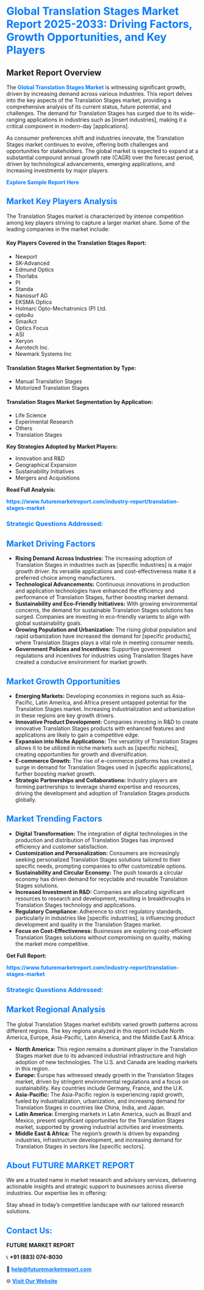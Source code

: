 <h1 style="color: #007BFF;">Global Translation Stages Market Report 2025-2033: Driving Factors, Growth Opportunities, and Key Players</h1>

<section id="overview">
<h2>Market Report Overview</h2>
<p>The <a href="https://www.futuremarketreport.com/industry-report/translation-stages-market" style="color: #007BFF; text-decoration: none;"><strong>Global Translation Stages Market</strong></a> is witnessing significant growth, driven by increasing demand across various industries. This report delves into the key aspects of the Translation Stages market, providing a comprehensive analysis of its current status, future potential, and challenges. The demand for Translation Stages has surged due to its wide-ranging applications in industries such as [insert industries], making it a critical component in modern-day [applications].</p>
<p>As consumer preferences shift and industries innovate, the Translation Stages market continues to evolve, offering both challenges and opportunities for stakeholders. The global market is expected to expand at a substantial compound annual growth rate (CAGR) over the forecast period, driven by technological advancements, emerging applications, and increasing investments by major players.</p>
</section>

<section id="overview">
<p><a href="https://www.futuremarketreport.com/request-sample/reportId=120739" style="color: #007BFF; text-decoration: none;"><strong>Explore Sample Report Here</strong></a></p>
</section>

<section id="key-players">
<h2 style="color: #007BFF;">Market Key Players Analysis</h2>
<p>The Translation Stages market is characterized by intense competition among key players striving to capture a larger market share. Some of the leading companies in the market include:</p>
<h4>Key Players Covered in the Translation Stages Report:</h4>
<ul><li>Newport</li><li>SK-Advanced</li><li>Edmund Optics</li><li>Thorlabs</li><li>PI</li><li>Standa</li><li>Nanosurf AG</li><li>EKSMA Optics</li><li>Holmarc Opto-Mechatronics (P) Ltd.</li><li>opto4u</li><li>SmarAct</li><li>Optics Focus</li><li>ASI</li><li>Xeryon</li><li>Aerotech Inc.</li><li>Newmark Systems Inc</li></ul>
<h4>Translation Stages Market Segmentation by Type:</h4>
<ul><li>Manual Translation Stages</li><li>Motorized Translation Stages</li></ul>

<h4>Translation Stages Market Segmentation by Application:</h4>
<ul><li>Life Science</li><li>Experimental Research</li><li>Others</li><li>Translation Stages</li></ul>
<p><strong>Key Strategies Adopted by Market Players:</strong></p>
<ul>
<li>Innovation and R&D</li>
<li>Geographical Expansion</li>
<li>Sustainability Initiatives</li>
<li>Mergers and Acquisitions</li>
</ul>
</section>

<section>
<p><strong>Read Full Analysis: </strong></p><a href="https://www.futuremarketreport.com/industry-report/translation-stages-market" style="color: #007BFF; text-decoration: none;"><strong>https://www.futuremarketreport.com/industry-report/translation-stages-market</strong></a>
<h3 style="color: #007BFF;">Strategic Questions Addressed:</h3>
</section>

<section id="driving-factors">
<h2 style="color: #007BFF;">Market Driving Factors</h2>
<ul>
<li><strong>Rising Demand Across Industries:</strong> The increasing adoption of Translation Stages in industries such as [specific industries] is a major growth driver. Its versatile applications and cost-effectiveness make it a preferred choice among manufacturers.</li>
<li><strong>Technological Advancements:</strong> Continuous innovations in production and application technologies have enhanced the efficiency and performance of Translation Stages, further boosting market demand.</li>
<li><strong>Sustainability and Eco-Friendly Initiatives:</strong> With growing environmental concerns, the demand for sustainable Translation Stages solutions has surged. Companies are investing in eco-friendly variants to align with global sustainability goals.</li>
<li><strong>Growing Population and Urbanization:</strong> The rising global population and rapid urbanization have increased the demand for [specific products], where Translation Stages plays a vital role in meeting consumer needs.</li>
<li><strong>Government Policies and Incentives:</strong> Supportive government regulations and incentives for industries using Translation Stages have created a conducive environment for market growth.</li>
</ul>
</section>

<section id="growth-opportunities">
<h2 style="color: #007BFF;">Market Growth Opportunities</h2>
<ul>
<li><strong>Emerging Markets:</strong> Developing economies in regions such as Asia-Pacific, Latin America, and Africa present untapped potential for the Translation Stages market. Increasing industrialization and urbanization in these regions are key growth drivers.</li>
<li><strong>Innovative Product Development:</strong> Companies investing in R&D to create innovative Translation Stages products with enhanced features and applications are likely to gain a competitive edge.</li>
<li><strong>Expansion into Niche Applications:</strong> The versatility of Translation Stages allows it to be utilized in niche markets such as [specific niches], creating opportunities for growth and diversification.</li>
<li><strong>E-commerce Growth:</strong> The rise of e-commerce platforms has created a surge in demand for Translation Stages used in [specific applications], further boosting market growth.</li>
<li><strong>Strategic Partnerships and Collaborations:</strong> Industry players are forming partnerships to leverage shared expertise and resources, driving the development and adoption of Translation Stages products globally.</li>
</ul>
</section>

<section id="trending-factors">
<h2 style="color: #007BFF;">Market Trending Factors</h2>
<ul>
<li><strong>Digital Transformation:</strong> The integration of digital technologies in the production and distribution of Translation Stages has improved efficiency and customer satisfaction.</li>
<li><strong>Customization and Personalization:</strong> Consumers are increasingly seeking personalized Translation Stages solutions tailored to their specific needs, prompting companies to offer customizable options.</li>
<li><strong>Sustainability and Circular Economy:</strong> The push towards a circular economy has driven demand for recyclable and reusable Translation Stages solutions.</li>
<li><strong>Increased Investment in R&D:</strong> Companies are allocating significant resources to research and development, resulting in breakthroughs in Translation Stages technology and applications.</li>
<li><strong>Regulatory Compliance:</strong> Adherence to strict regulatory standards, particularly in industries like [specific industries], is influencing product development and quality in the Translation Stages market.</li>
<li><strong>Focus on Cost-Effectiveness:</strong> Businesses are exploring cost-efficient Translation Stages solutions without compromising on quality, making the market more competitive.</li>
</ul>
</section>

<section>
<p><strong>Get Full Report: </strong></p><a href="https://www.futuremarketreport.com/industry-report/translation-stages-market" style="color: #007BFF; text-decoration: none;"><strong>https://www.futuremarketreport.com/industry-report/translation-stages-market</strong></a>
<h3 style="color: #007BFF;">Strategic Questions Addressed:</h3>
</section>


<section id="regional-analysis">
<h2 style="color: #007BFF;">Market Regional Analysis</h2>
<p>The global Translation Stages market exhibits varied growth patterns across different regions. The key regions analyzed in this report include North America, Europe, Asia-Pacific, Latin America, and the Middle East & Africa:</p>
<ul>
<li><strong>North America:</strong> This region remains a dominant player in the Translation Stages market due to its advanced industrial infrastructure and high adoption of new technologies. The U.S. and Canada are leading markets in this region.</li>
<li><strong>Europe:</strong> Europe has witnessed steady growth in the Translation Stages market, driven by stringent environmental regulations and a focus on sustainability. Key countries include Germany, France, and the U.K.</li>
<li><strong>Asia-Pacific:</strong> The Asia-Pacific region is experiencing rapid growth, fueled by industrialization, urbanization, and increasing demand for Translation Stages in countries like China, India, and Japan.</li>
<li><strong>Latin America:</strong> Emerging markets in Latin America, such as Brazil and Mexico, present significant opportunities for the Translation Stages market, supported by growing industrial activities and investments.</li>
<li><strong>Middle East & Africa:</strong> The region’s growth is driven by expanding industries, infrastructure development, and increasing demand for Translation Stages in sectors like [specific sectors].</li>
</ul>
</section>

<footer>
<h2 style="color: #007BFF;">About FUTURE MARKET REPORT</h2>
<p>We are a trusted name in market research and advisory services, delivering actionable insights and strategic support to businesses across diverse industries. Our expertise lies in offering:</p>

<p>Stay ahead in today’s competitive landscape with our tailored research solutions.</p>

<h2 style="color: #007BFF;">Contact Us:</h2>
<p><strong>FUTURE MARKET REPORT</strong></p>
<p>📞 <strong>+91 (883) 074-8030</strong></p>
<p>📧 <strong><a href="mailto:help@futuremarketreport.com" style="color: #007BFF;">help@futuremarketreport.com</a></strong></p>
<p>🌐 <strong><a href="https://www.futuremarketreport.com/" style="color: #007BFF;">Visit Our Website</a></strong></p>
</footer>